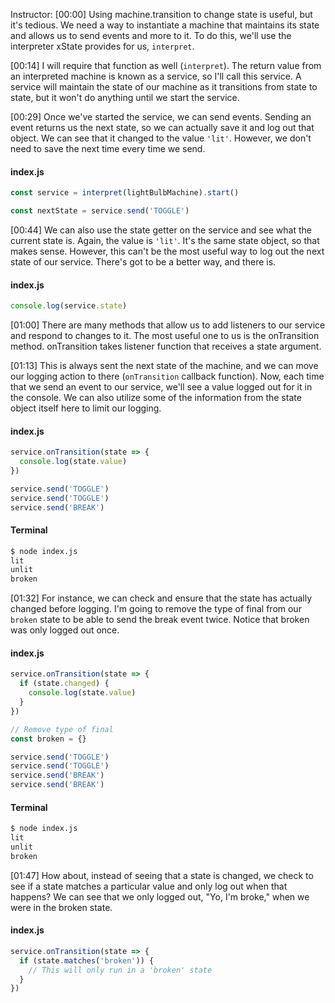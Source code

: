 Instructor: [00:00] Using machine.transition to change state is useful, but it's tedious. We need a way to instantiate a machine that maintains its state and allows us to send events and more to it. To do this, we'll use the interpreter xState provides for us, `interpret`.

[00:14] I will require that function as well (`interpret`). The return value from an interpreted machine is known as a service, so I'll call this service. A service will maintain the state of our machine as it transitions from state to state, but it won't do anything until we start the service.

[00:29] Once we've started the service, we can send events. Sending an event returns us the next state, so we can actually save it and log out that object. We can see that it changed to the value `'lit'`. However, we don't need to save the next time every time we send.

#### index.js

```js
const service = interpret(lightBulbMachine).start()

const nextState = service.send('TOGGLE')
```

[00:44] We can also use the state getter on the service and see what the current state is. Again, the value is `'lit'`. It's the same state object, so that makes sense. However, this can't be the most useful way to log out the next state of our service. There's got to be a better way, and there is.

#### index.js

```js
console.log(service.state)
```

[01:00] There are many methods that allow us to add listeners to our service and respond to changes to it. The most useful one to us is the onTransition method. onTransition takes listener function that receives a state argument.

[01:13] This is always sent the next state of the machine, and we can move our logging action to there (`onTransition` callback function). Now, each time that we send an event to our service, we'll see a value logged out for it in the console. We can also utilize some of the information from the state object itself here to limit our logging.

#### index.js

```js
service.onTransition(state => {
  console.log(state.value)
})

service.send('TOGGLE')
service.send('TOGGLE')
service.send('BREAK')
```

#### Terminal

```bash
$ node index.js
lit
unlit
broken
```

[01:32] For instance, we can check and ensure that the state has actually changed before logging. I'm going to remove the type of final from our `broken` state to be able to send the break event twice. Notice that broken was only logged out once.

#### index.js

```js
service.onTransition(state => {
  if (state.changed) {
    console.log(state.value)
  }
})
```

```js
// Remove type of final
const broken = {}
```

```js
service.send('TOGGLE')
service.send('TOGGLE')
service.send('BREAK')
service.send('BREAK')
```

#### Terminal

```bash
$ node index.js
lit
unlit
broken
```

[01:47] How about, instead of seeing that a state is changed, we check to see if a state matches a particular value and only log out when that happens? We can see that we only logged out, "Yo, I'm broke," when we were in the broken state.

#### index.js

```js
service.onTransition(state => {
  if (state.matches('broken')) {
    // This will only run in a 'broken' state
  }
})
```
